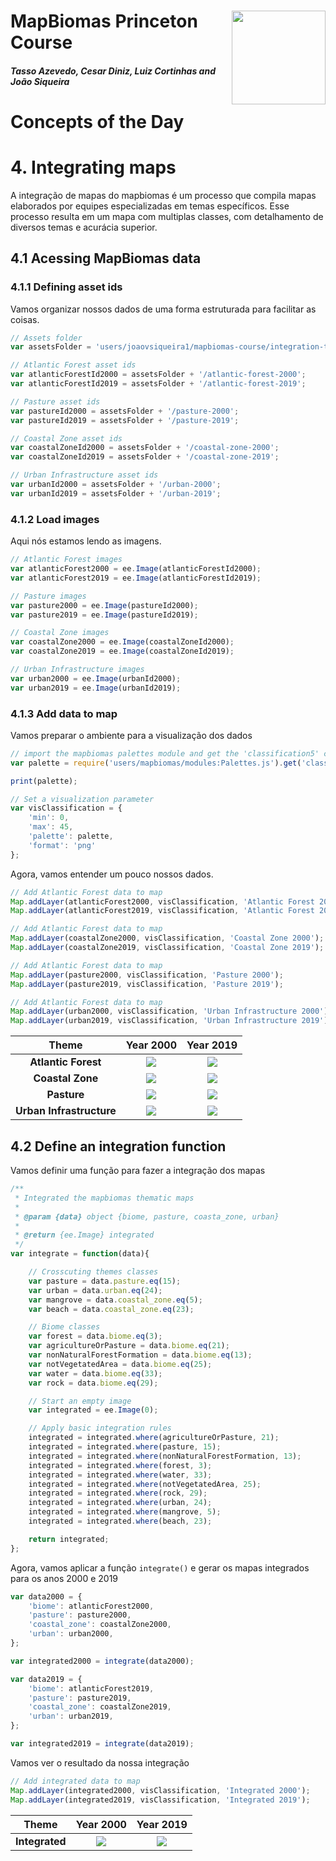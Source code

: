 <div class="fluid-row" id="header">
    <img src='../Assets/mapbiomas-icon.png' height='150' width='auto' align='right'>
    <h1 class="title toc-ignore">MapBiomas Princeton Course</h1>
    <h4 class="author"><em>Tasso Azevedo, Cesar Diniz, Luiz Cortinhas and João Siqueira</em></h4>
</div>

# Concepts of the Day

# 4. Integrating maps

A integração de mapas do mapbiomas é um processo que compila mapas elaborados por equipes especializadas em temas específicos. Esse processo resulta em um mapa com multiplas classes, com detalhamento de diversos temas e acurácia superior.

## 4.1 Acessing MapBiomas data

### 4.1.1 Defining asset ids

Vamos organizar nossos dados de uma forma estruturada para facilitar as coisas.

```javascript
// Assets folder
var assetsFolder = 'users/joaovsiqueira1/mapbiomas-course/integration-transitions';

// Atlantic Forest asset ids
var atlanticForestId2000 = assetsFolder + '/atlantic-forest-2000';
var atlanticForestId2019 = assetsFolder + '/atlantic-forest-2019';

// Pasture asset ids
var pastureId2000 = assetsFolder + '/pasture-2000';
var pastureId2019 = assetsFolder + '/pasture-2019';

// Coastal Zone asset ids
var coastalZoneId2000 = assetsFolder + '/coastal-zone-2000';
var coastalZoneId2019 = assetsFolder + '/coastal-zone-2019';

// Urban Infrastructure asset ids
var urbanId2000 = assetsFolder + '/urban-2000';
var urbanId2019 = assetsFolder + '/urban-2019';
```

### 4.1.2 Load images

Aqui nós estamos lendo as imagens.

```javascript
// Atlantic Forest images
var atlanticForest2000 = ee.Image(atlanticForestId2000);
var atlanticForest2019 = ee.Image(atlanticForestId2019);

// Pasture images
var pasture2000 = ee.Image(pastureId2000);
var pasture2019 = ee.Image(pastureId2019);

// Coastal Zone images
var coastalZone2000 = ee.Image(coastalZoneId2000);
var coastalZone2019 = ee.Image(coastalZoneId2019);

// Urban Infrastructure images
var urban2000 = ee.Image(urbanId2000);
var urban2019 = ee.Image(urbanId2019);
```

### 4.1.3 Add data to map

Vamos preparar o ambiente para a visualização dos dados

```javascript
// import the mapbiomas palettes module and get the 'classification5' color scheme
var palette = require('users/mapbiomas/modules:Palettes.js').get('classification5');

print(palette);

// Set a visualization parameter
var visClassification = {
    'min': 0,
    'max': 45,
    'palette': palette,
    'format': 'png'
};
```

Agora, vamos entender um pouco nossos dados.

```javascript
// Add Atlantic Forest data to map
Map.addLayer(atlanticForest2000, visClassification, 'Atlantic Forest 2000');
Map.addLayer(atlanticForest2019, visClassification, 'Atlantic Forest 2019');

// Add Atlantic Forest data to map
Map.addLayer(coastalZone2000, visClassification, 'Coastal Zone 2000');
Map.addLayer(coastalZone2019, visClassification, 'Coastal Zone 2019');

// Add Atlantic Forest data to map
Map.addLayer(pasture2000, visClassification, 'Pasture 2000');
Map.addLayer(pasture2019, visClassification, 'Pasture 2019');

// Add Atlantic Forest data to map
Map.addLayer(urban2000, visClassification, 'Urban Infrastructure 2000');
Map.addLayer(urban2019, visClassification, 'Urban Infrastructure 2019');
```

Theme                           |Year 2000                               |Year 2019
:------------------------------:|:--------------------------------------:|:--------------------------------------:
**Atlantic Forest**             |![](./Assets/atlantic-forest-2000-2.png)|![](./Assets/atlantic-forest-2019-2.png)
**Coastal Zone**                |![](./Assets/coastal-zone-2000-2.png)   |![](./Assets/coastal-zone-2019-2.png)
**Pasture**                     |![](./Assets/pasture-2000-2.png)        |![](./Assets/pasture-2019-2.png)
**Urban Infrastructure**        |![](./Assets/urban-2000-2.png)          |![](./Assets/urban-2019-2.png)

## 4.2 Define an integration function

Vamos definir uma função para fazer a integração dos mapas

```javascript
/**
 * Integrated the mapbiomas thematic maps
 * 
 * @param {data} object {biome, pasture, coasta_zone, urban}
 *
 * @return {ee.Image} integrated
 */
var integrate = function(data){

    // Crosscuting themes classes
    var pasture = data.pasture.eq(15);
    var urban = data.urban.eq(24);
    var mangrove = data.coastal_zone.eq(5);
    var beach = data.coastal_zone.eq(23);

    // Biome classes
    var forest = data.biome.eq(3);
    var agricultureOrPasture = data.biome.eq(21);
    var nonNaturalForestFormation = data.biome.eq(13);
    var notVegetatedArea = data.biome.eq(25);
    var water = data.biome.eq(33);
    var rock = data.biome.eq(29);

    // Start an empty image
    var integrated = ee.Image(0);

    // Apply basic integration rules
    integrated = integrated.where(agricultureOrPasture, 21);
    integrated = integrated.where(pasture, 15);
    integrated = integrated.where(nonNaturalForestFormation, 13);
    integrated = integrated.where(forest, 3);
    integrated = integrated.where(water, 33);
    integrated = integrated.where(notVegetatedArea, 25);
    integrated = integrated.where(rock, 29);
    integrated = integrated.where(urban, 24);
    integrated = integrated.where(mangrove, 5);
    integrated = integrated.where(beach, 23);

    return integrated;
};
```

Agora, vamos aplicar a função `integrate()` e gerar os mapas integrados para os anos 2000 e 2019

```javascript
var data2000 = {
    'biome': atlanticForest2000,
    'pasture': pasture2000,
    'coastal_zone': coastalZone2000,
    'urban': urban2000,
};

var integrated2000 = integrate(data2000);

var data2019 = {
    'biome': atlanticForest2019,
    'pasture': pasture2019,
    'coastal_zone': coastalZone2019,
    'urban': urban2019,
};

var integrated2019 = integrate(data2019);
```

Vamos ver o resultado da nossa integração

```javascript
// Add integrated data to map
Map.addLayer(integrated2000, visClassification, 'Integrated 2000');
Map.addLayer(integrated2019, visClassification, 'Integrated 2019');
```

Theme                           |Year 2000                               |Year 2019
:------------------------------:|:--------------------------------------:|:------------------------------------:
**Integrated**                  |![](./Assets/integrated-2000.png)       |![](./Assets/integrated-2019.png)